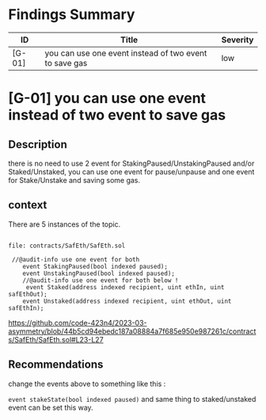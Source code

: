 # Findings Summary

| ID     | Title                                                  | Severity |
| ------ | ------------------------------------------------------ | -------- |
| [G-01] | you can use one event instead of two event to save gas | low      |

# [G-01] you can use one event instead of two event to save gas

## Description

there is no need to use 2 event for StakingPaused/UnstakingPaused and/or Staked/Unstaked, you can use one event for pause/unpause and one event for Stake/Unstake and saving some gas.

## context

There are 5 instances of the topic.

```solidity

file: contracts/SafEth/SafEth.sol

 //@audit-info use one event for both
    event StakingPaused(bool indexed paused);
    event UnstakingPaused(bool indexed paused);
    //@audit-info use one event for both below !
     event Staked(address indexed recipient, uint ethIn, uint safEthOut);
    event Unstaked(address indexed recipient, uint ethOut, uint safEthIn);
```

https://github.com/code-423n4/2023-03-asymmetry/blob/44b5cd94ebedc187a08884a7f685e950e987261c/contracts/SafEth/SafEth.sol#L23-L27

## Recommendations

change the events above to something like this :

`event stakeState(bool indexed paused)` and same thing to staked/unstaked event can be set this way.
